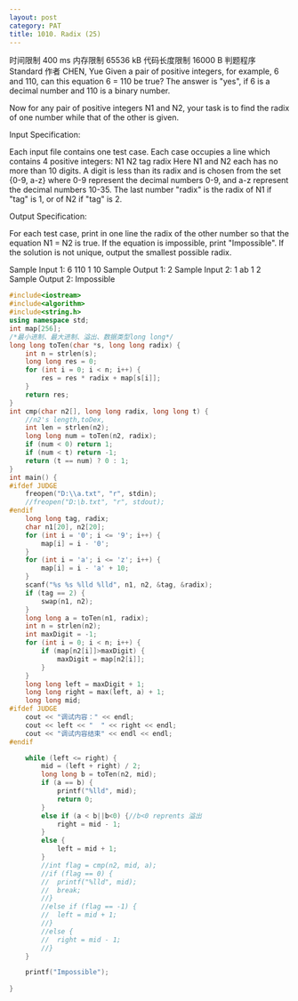 ```yaml
---
layout: post
category: PAT
title: 1010. Radix (25)
---
```

时间限制
400 ms
内存限制
65536 kB
代码长度限制
16000 B
判题程序
Standard
作者
CHEN, Yue
Given a pair of positive integers, for example, 6 and 110, can this equation 6 = 110 be true? The answer is "yes", if 6 is a decimal number and 110 is a binary number.

Now for any pair of positive integers N1 and N2, your task is to find the radix of one number while that of the other is given.

Input Specification:

Each input file contains one test case. Each case occupies a line which contains 4 positive integers:
N1 N2 tag radix
Here N1 and N2 each has no more than 10 digits. A digit is less than its radix and is chosen from the set {0-9, a-z} where 0-9 represent the decimal numbers 0-9, and a-z represent the decimal numbers 10-35. The last number "radix" is the radix of N1 if "tag" is 1, or of N2 if "tag" is 2.

Output Specification:

For each test case, print in one line the radix of the other number so that the equation N1 = N2 is true. If the equation is impossible, print "Impossible". If the solution is not unique, output the smallest possible radix.

Sample Input 1:
6 110 1 10
Sample Output 1:
2
Sample Input 2:
1 ab 1 2
Sample Output 2:
Impossible
```c++
#include<iostream>
#include<algorithm>
#include<string.h>
using namespace std;
int map[256];
/*最小进制、最大进制、溢出、数据类型long long*/
long long toTen(char *s, long long radix) {
	int n = strlen(s);
	long long res = 0;
	for (int i = 0; i < n; i++) {
		res = res * radix + map[s[i]];
	}
	return res;
}
int cmp(char n2[], long long radix, long long t) {
	//n2's length,toDex, 
	int len = strlen(n2);
	long long num = toTen(n2, radix);
	if (num < 0) return 1;
	if (num < t) return -1;
	return (t == num) ? 0 : 1;
}
int main() {
#ifdef JUDGE
	freopen("D:\\a.txt", "r", stdin);
	//freopen("D:\b.txt", "r", stdout);
#endif
	long long tag, radix;
	char n1[20], n2[20];
	for (int i = '0'; i <= '9'; i++) {
		map[i] = i - '0';
	}
	for (int i = 'a'; i <= 'z'; i++) {
		map[i] = i - 'a' + 10;
	}
	scanf("%s %s %lld %lld", n1, n2, &tag, &radix);
	if (tag == 2) {
		swap(n1, n2);
	}
	long long a = toTen(n1, radix);
	int n = strlen(n2);
	int maxDigit = -1;
	for (int i = 0; i < n; i++) {
		if (map[n2[i]]>maxDigit) {
			maxDigit = map[n2[i]];
		}
	}
	long long left = maxDigit + 1;
	long long right = max(left, a) + 1;
	long long mid;
#ifdef JUDGE
	cout << "调试内容：" << endl;
	cout << left << "  " << right << endl;
	cout << "调试内容结束" << endl << endl;
#endif

	while (left <= right) {
		mid = (left + right) / 2;
		long long b = toTen(n2, mid);
		if (a == b) {
			printf("%lld", mid);
			return 0;
		}
		else if (a < b||b<0) {//b<0 reprents 溢出
			right = mid - 1;
		}
		else {
			left = mid + 1;
		}
		//int flag = cmp(n2, mid, a);
		//if (flag == 0) {
		//	printf("%lld", mid);
		//	break;
		//}
		//else if (flag == -1) {
		//	left = mid + 1;
		//}
		//else {
		//	right = mid - 1;
		//}
	}

	printf("Impossible");
	
}
```